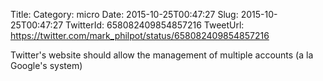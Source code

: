 Title: 
Category: micro
Date: 2015-10-25T00:47:27
Slug: 2015-10-25T00:47:27
TwitterId: 658082409854857216
TweetUrl: https://twitter.com/mark_philpot/status/658082409854857216

Twitter's website should allow the management of multiple accounts (a la Google's system)